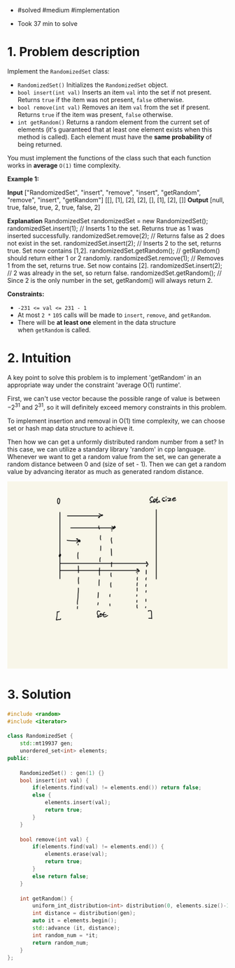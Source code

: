 
- #solved #medium #implementation 

- Took 37 min to solve


# 1. Problem description
Implement the `RandomizedSet` class:

- `RandomizedSet()` Initializes the `RandomizedSet` object.
- `bool insert(int val)` Inserts an item `val` into the set if not present. Returns `true` if the item was not present, `false` otherwise.
- `bool remove(int val)` Removes an item `val` from the set if present. Returns `true` if the item was present, `false` otherwise.
- `int getRandom()` Returns a random element from the current set of elements (it's guaranteed that at least one element exists when this method is called). Each element must have the **same probability** of being returned.

You must implement the functions of the class such that each function works in **average** `O(1)` time complexity.

**Example 1:**

**Input**
["RandomizedSet", "insert", "remove", "insert", "getRandom", "remove", "insert", "getRandom"]
[[], [1], [2], [2], [], [1], [2], []]
**Output**
[null, true, false, true, 2, true, false, 2]

**Explanation**
RandomizedSet randomizedSet = new RandomizedSet();
randomizedSet.insert(1); // Inserts 1 to the set. Returns true as 1 was inserted successfully.
randomizedSet.remove(2); // Returns false as 2 does not exist in the set.
randomizedSet.insert(2); // Inserts 2 to the set, returns true. Set now contains [1,2].
randomizedSet.getRandom(); // getRandom() should return either 1 or 2 randomly.
randomizedSet.remove(1); // Removes 1 from the set, returns true. Set now contains [2].
randomizedSet.insert(2); // 2 was already in the set, so return false.
randomizedSet.getRandom(); // Since 2 is the only number in the set, getRandom() will always return 2.

**Constraints:**

- `-231 <= val <= 231 - 1`
- At most `2 *` `105` calls will be made to `insert`, `remove`, and `getRandom`.
- There will be **at least one** element in the data structure when `getRandom` is called.

# 2. Intuition

A key point to solve this problem is to implement 'getRandom' in an appropriate way under the constraint 'average O(1) runtime'.

First, we can't use vector because the possible range of value is between $-2^{31}$ and $2^{31}$, so it will definitely exceed memory constraints in this problem.

To implement insertion and removal in O(1) time complexity, we can choose set or hash map data structure to achieve it.

Then how we can get a unformly distributed random number from a set?
In this case, we can utilize a standary library 'random' in cpp language.
Whenever we want to get a random value from the set, we can generate a random distance between 0 and (size of set - 1).
Then we can get a random value by advancing iterator as much as generated random distance.

![](../../../../../images/Pasted%20image%2020240213154925.png)


# 3. Solution

```cpp
#include <random>
#include <iterator>

class RandomizedSet {
    std::mt19937 gen;
    unordered_set<int> elements;
public:

    RandomizedSet() : gen(1) {}
    bool insert(int val) {
        if(elements.find(val) != elements.end()) return false;
        else {
            elements.insert(val);
            return true;
        }
    }

    bool remove(int val) {
        if(elements.find(val) != elements.end()) {
            elements.erase(val);
            return true;
        }
        else return false;
	}

    int getRandom() {
        uniform_int_distribution<int> distribution(0, elements.size()-1);
        int distance = distribution(gen);
        auto it = elements.begin();
        std::advance (it, distance);
        int random_num = *it;
        return random_num;
    }
};
```

